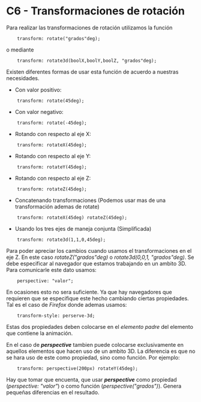 # C6 - Transformaciones de rotación

Para realizar las transformaciones de rotación utilizamos la función

```
    transform: rotate("grados"deg);
```

o mediante

```
    transform: rotate3d(boolX,boolY,boolZ, "grados"deg);
```

Existen diferentes formas de usar esta función de acuerdo a nuestras necesidades.

* Con valor positivo:
```
    transform: rotate(45deg);
```
* Con valor negativo:
```
    transform: rotate(-45deg);
```
* Rotando con respecto al eje X:
```
    transform: rotateX(45deg);
```
* Rotando con respecto al eje Y:
```
    transform: rotateY(45deg);
```
* Rotando con respecto al eje Z:
```
    transform: rotateZ(45deg);
```
* Concatenando transformaciones (Podemos usar mas de una transformación ademas de rotate)
```
    transform: rotateX(45deg) rotateZ(45deg);
```
* Usando los tres ejes de maneja conjunta (Simplificada)
```
    transform: rotate3d(1,1,0,45deg);
```

Para poder apreciar los cambios cuando usamos el transformaciones en el eje Z. En este caso _rotateZ("grados"deg)_ o _rotate3d(0,0,1, "grados"deg)_. Se debe especificar al navegador que estamos trabajando en un ambito 3D. Para comunicarle este dato usamos:

```
    perspective: "valor";
```

En ocasiones esto no sera suficiente. Ya que hay navegadores que requieren que se especifique este hecho cambiando ciertas propiedades. Tal es el caso de _Firefox_ donde ademas usamos:

```
    transform-style: perserve-3d;
```

Estas dos propiedades deben colocarse en el _elemento padre_ del elemento que contiene la animación.

En el caso de ***perspective*** tambien puede colocarse exclusivamente en aquellos elementos que hacen uso de un ambito 3D. La diferencia es que no se hara uso de este como propiedad, sino como función. Por ejemplo:

```
    transform: perspective(200px) rotateY(45deg);
```

Hay que tomar que encuenta, que usar ***perspective*** como propiedad (_perspective: "valor"_) o como función (_perspective("grados")_). Genera pequeñas diferencias en el resultado.